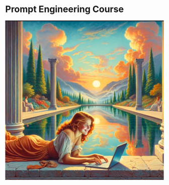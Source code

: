 # Prompt Engineering Course

![](./img/cover-small.png)
<!--
The image is a vividly painted, dreamlike scene blending classical architecture, a serene landscape, and a touch of modern life:

Foreground:
A young woman with wavy auburn hair lies on her stomach at the stone edge of a reflective pool. She wears an off-the-shoulder white blouse and a flowing, burnt-orange skirt cinched with a sash. Her expression is bright and engaged, smiling as she types on an open laptop. The placement of the laptop — a contemporary object — creates a playful contrast with the otherwise timeless setting.

Setting:
The scene is framed by tall, fluted classical columns with ornate Corinthian capitals. These columns stand on either side of a long, still reflecting pool that stretches toward the horizon. The pool’s water mirrors the clouds, mountains, and sky with near-perfect clarity.

Background:
The far end of the pool aligns with a majestic sunset (or sunrise) framed by tall, pointed evergreen trees. Rolling mountains fade into the distance, bathed in golden light. The sky is filled with dramatic, soft-edged clouds in shades of orange, pink, and gold, contrasting with turquoise-blue sky patches.

Additional figures:
On both sides of the pool, seated women in long flowing garments are visible, each resting against the bases of columns. They add to the classical, almost Greco-Roman atmosphere.

Color palette & mood:
Warm oranges, golds, and pinks dominate the sky and clothing, harmonizing with cooler greens and blues from the trees and water reflections. The lighting is soft yet luminous, creating a tranquil and slightly surreal mood, as if the viewer is in a timeless, idyllic world where past and present mingle.
->

Welcome to the website for my prompt engineering course.  I have
been teaching this course since March of 2020.  I continually learn more about how to help students write better prompts to get better
results out of their large language models.  The course contains
the background about how large language models work and
many tips and tricks for you to get great results.

When people first start using generative AI they are sometimes
shocked at the high quality of the responses they get from using a
simple prompt.  Yet soon
they may become frustrated with their inability to control what they
get from large language models.  We hope we can guide you on your
way to overcoming these frustrations.

All the content is licensed under a [creative commons license](license).  You are free to create your own courses with this content but you may not resell this content.

Please let me know if you find these tools useful.

Good Luck! [Dan McCreary on LinkedIn](https://www.linkedin.com/in/danmccreary/)